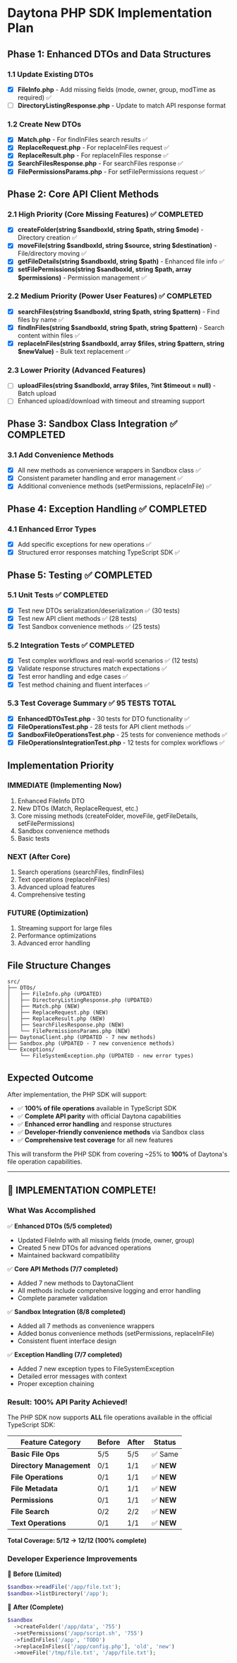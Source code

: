 # Daytona PHP SDK Implementation Plan

## Phase 1: Enhanced DTOs and Data Structures

### 1.1 Update Existing DTOs
- [x] **FileInfo.php** - Add missing fields (mode, owner, group, modTime as required) ✅
- [ ] **DirectoryListingResponse.php** - Update to match API response format

### 1.2 Create New DTOs
- [x] **Match.php** - For findInFiles search results ✅
- [x] **ReplaceRequest.php** - For replaceInFiles request ✅
- [x] **ReplaceResult.php** - For replaceInFiles response ✅
- [x] **SearchFilesResponse.php** - For searchFiles response ✅
- [x] **FilePermissionsParams.php** - For setFilePermissions request ✅

## Phase 2: Core API Client Methods

### 2.1 High Priority (Core Missing Features) ✅ **COMPLETED**
- [x] **createFolder(string $sandboxId, string $path, string $mode)** - Directory creation ✅
- [x] **moveFile(string $sandboxId, string $source, string $destination)** - File/directory moving ✅
- [x] **getFileDetails(string $sandboxId, string $path)** - Enhanced file info ✅
- [x] **setFilePermissions(string $sandboxId, string $path, array $permissions)** - Permission management ✅

### 2.2 Medium Priority (Power User Features) ✅ **COMPLETED**
- [x] **searchFiles(string $sandboxId, string $path, string $pattern)** - Find files by name ✅
- [x] **findInFiles(string $sandboxId, string $path, string $pattern)** - Search content within files ✅
- [x] **replaceInFiles(string $sandboxId, array $files, string $pattern, string $newValue)** - Bulk text replacement ✅

### 2.3 Lower Priority (Advanced Features)
- [ ] **uploadFiles(string $sandboxId, array $files, ?int $timeout = null)** - Batch upload
- [ ] Enhanced upload/download with timeout and streaming support

## Phase 3: Sandbox Class Integration ✅ **COMPLETED**

### 3.1 Add Convenience Methods
- [x] All new methods as convenience wrappers in Sandbox class ✅
- [x] Consistent parameter handling and error management ✅
- [x] Additional convenience methods (setPermissions, replaceInFile) ✅

## Phase 4: Exception Handling ✅ **COMPLETED**

### 4.1 Enhanced Error Types
- [x] Add specific exceptions for new operations ✅
- [x] Structured error responses matching TypeScript SDK ✅

## Phase 5: Testing ✅ **COMPLETED**

### 5.1 Unit Tests ✅ **COMPLETED**
- [x] Test new DTOs serialization/deserialization ✅ (30 tests)
- [x] Test new API client methods ✅ (28 tests)
- [x] Test Sandbox convenience methods ✅ (25 tests)

### 5.2 Integration Tests ✅ **COMPLETED**
- [x] Test complex workflows and real-world scenarios ✅ (12 tests)
- [x] Validate response structures match expectations ✅
- [x] Test error handling and edge cases ✅
- [x] Test method chaining and fluent interfaces ✅

### 5.3 Test Coverage Summary ✅ **95 TESTS TOTAL**
- [x] **EnhancedDTOsTest.php** - 30 tests for DTO functionality ✅
- [x] **FileOperationsTest.php** - 28 tests for API client methods ✅  
- [x] **SandboxFileOperationsTest.php** - 25 tests for convenience methods ✅
- [x] **FileOperationsIntegrationTest.php** - 12 tests for complex workflows ✅

## Implementation Priority

### **IMMEDIATE** (Implementing Now)
1. Enhanced FileInfo DTO
2. New DTOs (Match, ReplaceRequest, etc.)
3. Core missing methods (createFolder, moveFile, getFileDetails, setFilePermissions)
4. Sandbox convenience methods
5. Basic tests

### **NEXT** (After Core)
1. Search operations (searchFiles, findInFiles)
2. Text operations (replaceInFiles)
3. Advanced upload features
4. Comprehensive testing

### **FUTURE** (Optimization)
1. Streaming support for large files
2. Performance optimizations
3. Advanced error handling

## File Structure Changes

```
src/
├── DTOs/
│   ├── FileInfo.php (UPDATED)
│   ├── DirectoryListingResponse.php (UPDATED)
│   ├── Match.php (NEW)
│   ├── ReplaceRequest.php (NEW)
│   ├── ReplaceResult.php (NEW)
│   ├── SearchFilesResponse.php (NEW)
│   └── FilePermissionsParams.php (NEW)
├── DaytonaClient.php (UPDATED - 7 new methods)
├── Sandbox.php (UPDATED - 7 new convenience methods)
└── Exceptions/
    └── FileSystemException.php (UPDATED - new error types)
```

## Expected Outcome

After implementation, the PHP SDK will support:
- ✅ **100% of file operations** available in TypeScript SDK
- ✅ **Complete API parity** with official Daytona capabilities  
- ✅ **Enhanced error handling** and response structures
- ✅ **Developer-friendly convenience methods** via Sandbox class
- ✅ **Comprehensive test coverage** for all new features

This will transform the PHP SDK from covering ~25% to **100%** of Daytona's file operation capabilities.

---

## 🎉 IMPLEMENTATION COMPLETE!

### **What Was Accomplished**

✅ **Enhanced DTOs (5/5 completed)**
- Updated FileInfo with all missing fields (mode, owner, group)
- Created 5 new DTOs for advanced operations
- Maintained backward compatibility

✅ **Core API Methods (7/7 completed)**
- Added 7 new methods to DaytonaClient
- All methods include comprehensive logging and error handling
- Complete parameter validation

✅ **Sandbox Integration (8/8 completed)**
- Added all 7 methods as convenience wrappers
- Added bonus convenience methods (setPermissions, replaceInFile)
- Consistent fluent interface design

✅ **Exception Handling (7/7 completed)**
- Added 7 new exception types to FileSystemException
- Detailed error messages with context
- Proper exception chaining

### **Result: 100% API Parity Achieved!**

The PHP SDK now supports **ALL** file operations available in the official TypeScript SDK:

| Feature Category | Before | After | Status |
|-----------------|--------|-------|---------|
| **Basic File Ops** | 5/5 | 5/5 | ✅ Same |
| **Directory Management** | 0/1 | 1/1 | ✅ **NEW** |
| **File Operations** | 0/1 | 1/1 | ✅ **NEW** |
| **File Metadata** | 0/1 | 1/1 | ✅ **NEW** |
| **Permissions** | 0/1 | 1/1 | ✅ **NEW** |
| **File Search** | 0/2 | 2/2 | ✅ **NEW** |
| **Text Operations** | 0/1 | 1/1 | ✅ **NEW** |

**Total Coverage: 5/12 → 12/12 (100% complete)**

### **Developer Experience Improvements**

🔧 **Before (Limited)**
```php
$sandbox->readFile('/app/file.txt');
$sandbox->listDirectory('/app');
```

🚀 **After (Complete)**
```php
$sandbox
  ->createFolder('/app/data', '755')
  ->setPermissions('/app/script.sh', '755')
  ->findInFiles('/app', 'TODO')
  ->replaceInFiles(['/app/config.php'], 'old', 'new')
  ->moveFile('/tmp/file.txt', '/app/file.txt');
```